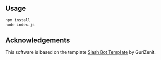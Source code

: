 ## Usage

```bash
npm install
node index.js
```

## Acknowledgements

This software is based on the template [Slash Bot Template](https://github.com/GuriZenit/slash-bot-template) by GuriZenit.
